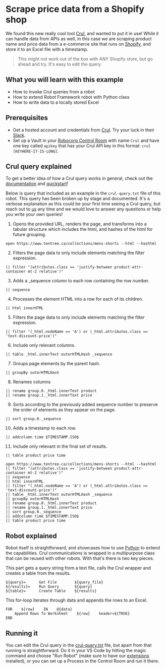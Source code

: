 # Scrape price data from a Shopify shop

We found this new really cool tool [Crul](https://www.crul.com/), and wanted to put it in use! While it can handle data from APIs as well, in this case we are scraping product name and price data from a e-commerce site that runs on [Shopify](https://www.shopify.com/), and store it to an Excel file with a timestamp.

> This might not work out of the box with ANY Shopify store, but go ahead and try. It's easy to edit the query.

## What you will learn with this example

- How to invoke Crul queries from a robot
- How to extend Robot Framework robot with Python class
- How to write data to a locally stored Excel

## Prerequisites

- Get a hosted account and credentials from [Crul](https://www.crul.com/). Try your luck in their [Slack](https://crulinc.slack.com/).
- Set up a Vault in your [Robocorp Control Room](https://cloud.robocorp.com) with name `Crul` and have one key called `apikey` that has your Crul API key in this format: `crul [KEYHERE-IT-IS-LONG]`.

## Crul query explained

To get a better idea of how a Crul query works in general, check out the [documentation](https://www.crul.com/docs/introduction) and [quickstart](https://www.crul.com/quickstart)!

Below is query that included as an example in the `crul-query.txt` file of this robot. This query has been broken up by stage and documented. It's a verbose explanation as this could be your first time seeing a Crul query, but reach out to [us](https://crulinc.slack.com/) any time and we would love to answer any questions or help you write your own queries!

1. Opens the provided URL, renders the page, and transforms into a tabular structure which includes the html, and hashes of the html for future grouping.
```
open https://www.tentree.ca/collections/mens-shorts --html --hashtml
```
2. Filters the page data to only include elements matching the filter expression.
```
|| filter "(attributes.class == 'justify-between product-attr-container mt-2 relative')"
```
3. Adds a _sequence column to each row containing the row number.
```
|| sequence
```
4. Processes the element HTML into a row for each of its children.
```
|| html innerHTML
```
5. Filters the page data to only include elements matching the filter expression.
```
|| filter "(_html.nodeName == 'A') or (_html.attributes.class == 'text-discount-price')"
```
6. Include only relevant columns.
```
|| table _html.innerText outerHTMLHash _sequence
```
7. Groups page elements by the parent hash.
```
|| groupBy outerHTMLHash
```
8. Renames columns
```
|| rename group.0._html.innerText product
|| rename group.1._html.innerText price
```
9. Sorts according to the previously added sequence number to preserve the order of elements as they appear on the page.
```
|| sort group.0._sequence
```
10. Adds a timestamp to each row.
```
|| addcolumn time $TIMESTAMP.ISO$
```
11. Include only relevant in the final set of results.
```
|| table product price time
```

```
open https://www.tentree.ca/collections/mens-shorts --html --hashtml
|| filter "(attributes.class == 'justify-between product-attr-container mt-2 relative')"
|| sequence
|| html innerHTML
|| filter "(_html.nodeName == 'A') or (_html.attributes.class == 'text-discount-price')"
|| table _html.innerText outerHTMLHash _sequence
|| groupBy outerHTMLHash
|| rename group.0._html.innerText product
|| rename group.1._html.innerText price
|| sort group.0._sequence
|| addcolumn time $TIMESTAMP.ISO$
|| table product price time
```

## Robot explained

Robot itself is straightforward, and showcases how to use [Python](CrulWrapper.py) to extend the capabilities. Crul communications is wrapped in a multipurpose class that can be reused with other robots. With that's there is two key pieces.

This part gets a query string from a text file, calls the Crul wrapper and creates a table from the results.

```
${query}=      Get File        ${query_file}
${results}=    Run Query       ${query}
${table}=      Create Table    ${results}
```

This for-loop iterates through data and appends the rows to an Excel.

```
FOR    ${row}    IN    @{data}
    Append Rows To Worksheet    ${row}    header=${TRUE}
END
```

## Running it

You can edit the Crul query in the [crul-query.txt](crul-query.txt) file, but apart from that running is straightforward. Do it in your VS Code by hitting the magic command and choose "Run Robot" (make sure to have our [extensions](https://robocorp.com/download) installed), or you can set up a Process in the Control Room and run it there.
